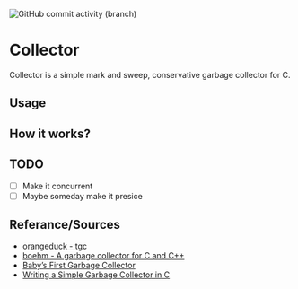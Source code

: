 
![GitHub commit activity (branch)](https://img.shields.io/github/commit-activity/m/lvntky/collector)
# Collector
Collector is a simple mark and sweep, conservative garbage collector for C.

## Usage

## How it works?

## TODO
* [ ] Make it concurrent
* [ ] Maybe someday make it presice

## Referance/Sources
* [orangeduck - tgc](https://github.com/orangeduck/tgc)
* [boehm - A garbage collector for C and C++](https://www.hboehm.info/gc/)
* [Baby’s First Garbage Collector ](http://journal.stuffwithstuff.com/2013/12/08/babys-first-garbage-collector/)
* [Writing a Simple Garbage Collector in C](https://maplant.com/gc.html)
